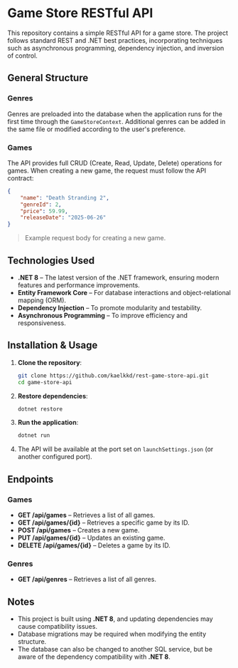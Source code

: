 # Game Store RESTful API

This repository contains a simple RESTful API for a game store. The project follows standard REST and .NET best practices, incorporating techniques such as asynchronous programming, dependency injection, and inversion of control.

## General Structure

### Genres

Genres are preloaded into the database when the application runs for the first time through the `GameStoreContext`. Additional genres can be added in the same file or modified according to the user's preference.

### Games

The API provides full CRUD (Create, Read, Update, Delete) operations for games. When creating a new game, the request must follow the API contract:

```json
{
    "name": "Death Stranding 2",
    "genreId": 2,
    "price": 59.99,
    "releaseDate": "2025-06-26"
}
```
> Example request body for creating a new game.

## Technologies Used

- **.NET 8** – The latest version of the .NET framework, ensuring modern features and performance improvements.
- **Entity Framework Core** – For database interactions and object-relational mapping (ORM).
- **Dependency Injection** – To promote modularity and testability.
- **Asynchronous Programming** – To improve efficiency and responsiveness.

## Installation & Usage

1. **Clone the repository**:
   ```sh
   git clone https://github.com/kaelkkd/rest-game-store-api.git
   cd game-store-api
   ```

2. **Restore dependencies**:
   ```sh
   dotnet restore
   ```

3. **Run the application**:
   ```sh
   dotnet run
   ```

4. The API will be available at the port set on `launchSettings.json` (or another configured port).

## Endpoints

### Games

- **GET /api/games** – Retrieves a list of all games.
- **GET /api/games/{id}** – Retrieves a specific game by its ID.
- **POST /api/games** – Creates a new game.
- **PUT /api/games/{id}** – Updates an existing game.
- **DELETE /api/games/{id}** – Deletes a game by its ID.

### Genres

- **GET /api/genres** – Retrieves a list of all genres.

## Notes

- This project is built using **.NET 8**, and updating dependencies may cause compatibility issues.
- Database migrations may be required when modifying the entity structure.
- The database can also be changed to another SQL service, but be aware of the dependency compatibility with **.NET 8**.



